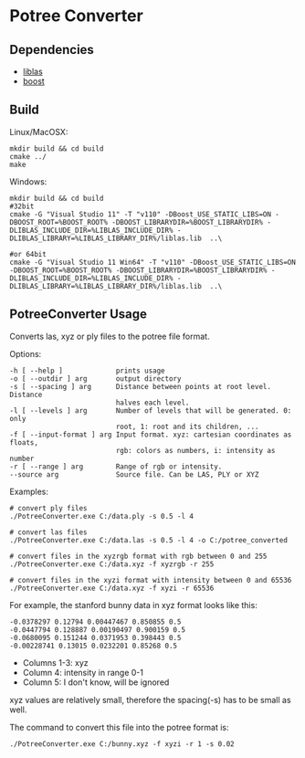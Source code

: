 # Potree Converter

## Dependencies

* [liblas](http://www.liblas.org/)
* [boost](http://www.boost.org/)

## Build

Linux/MacOSX:

    mkdir build && cd build
    cmake ../
    make

Windows:

    mkdir build && cd build
    #32bit
	cmake -G "Visual Studio 11" -T "v110" -DBoost_USE_STATIC_LIBS=ON -DBOOST_ROOT=%BOOST_ROOT% -DBOOST_LIBRARYDIR=%BOOST_LIBRARYDIR% -DLIBLAS_INCLUDE_DIR=%LIBLAS_INCLUDE_DIR% -DLIBLAS_LIBRARY=%LIBLAS_LIBRARY_DIR%/liblas.lib  ..\

	#or 64bit
	cmake -G "Visual Studio 11 Win64" -T "v110" -DBoost_USE_STATIC_LIBS=ON -DBOOST_ROOT=%BOOST_ROOT% -DBOOST_LIBRARYDIR=%BOOST_LIBRARYDIR% -DLIBLAS_INCLUDE_DIR=%LIBLAS_INCLUDE_DIR% -DLIBLAS_LIBRARY=%LIBLAS_LIBRARY_DIR%/liblas.lib  ..\

## PotreeConverter Usage

Converts las, xyz or ply files to the potree file format.

Options:

    -h [ --help ]             prints usage
    -o [ --outdir ] arg       output directory
    -s [ --spacing ] arg      Distance between points at root level. Distance
                              halves each level.
    -l [ --levels ] arg       Number of levels that will be generated. 0: only
                              root, 1: root and its children, ...
    -f [ --input-format ] arg Input format. xyz: cartesian coordinates as floats,
                              rgb: colors as numbers, i: intensity as number
    -r [ --range ] arg        Range of rgb or intensity.
    --source arg              Source file. Can be LAS, PLY or XYZ
    
Examples:

    # convert ply files
    ./PotreeConverter.exe C:/data.ply -s 0.5 -l 4
    
    # convert las files
    ./PotreeConverter.exe C:/data.las -s 0.5 -l 4 -o C:/potree_converted
    
    # convert files in the xyzrgb format with rgb between 0 and 255
    ./PotreeConverter.exe C:/data.xyz -f xyzrgb -r 255
    
    # convert files in the xyzi format with intensity between 0 and 65536
    ./PotreeConverter.exe C:/data.xyz -f xyzi -r 65536

For example, the stanford bunny data in xyz format looks like this:

    -0.0378297 0.12794 0.00447467 0.850855 0.5 
    -0.0447794 0.128887 0.00190497 0.900159 0.5 
    -0.0680095 0.151244 0.0371953 0.398443 0.5 
    -0.00228741 0.13015 0.0232201 0.85268 0.5 	

* Columns 1-3: xyz
* Column 4: intensity in range 0-1
* Column 5: I don't know, will be ignored

xyz values are relatively small, therefore the spacing(-s) has to be small as well.

The command to convert this file into the potree format is:

    ./PotreeConverter.exe C:/bunny.xyz -f xyzi -r 1 -s 0.02
